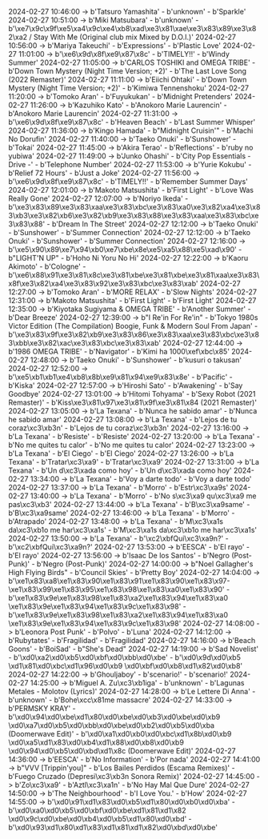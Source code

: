 2024-02-27 10:46:00 -> b'Tatsuro Yamashita' - b'unknown' - b'Sparkle'
2024-02-27 10:51:00 -> b'Miki Matsubara' - b'unknown' - b'\xe7\x9c\x9f\xe5\xa4\x9c\xe4\xb8\xad\xe3\x81\xae\xe3\x83\x89\xe3\x82\xa2 / Stay With Me (Original club mix Mixed by D.O.I.)'
2024-02-27 10:56:00 -> b'Mariya Takeuchi' - b'Expressions' - b'Plastic Love'
2024-02-27 11:01:00 -> b'\xe6\x9d\x8f\xe9\x87\x8c' - b'TIMELY!!' - b'Windy Summer'
2024-02-27 11:05:00 -> b'CARLOS TOSHIKI and OMEGA TRIBE' - b'Down Town Mystery (Night Time Version; +2)' - b'The Last Love Song (2022 Remaster)'
2024-02-27 11:11:00 -> b'Eiichi Ohtaki' - b'Down Town Mystery (Night Time Version; +2)' - b'Kimiwa Tennenshoku'
2024-02-27 11:20:00 -> b'Tomoko Aran' - b'Fuyukukan' - b'Midnight Pretenders'
2024-02-27 11:26:00 -> b'Kazuhiko Kato' - b'Anokoro Marie Laurencin' - b'Anokoro Marie Laurencin'
2024-02-27 11:31:00 -> b'\xe6\x9d\x8f\xe9\x87\x8c' - b'Heaven Beach' - b'Last Summer Whisper'
2024-02-27 11:36:00 -> b'Kingo Hamada' - b"Midnight Cruisin'" - b'Machi No Dorufin'
2024-02-27 11:40:00 -> b'Taeko Onuki' - b'Sunshower' - b'Tokai'
2024-02-27 11:45:00 -> b'Akira Terao' - b'Reflections' - b'ruby no yubiwa'
2024-02-27 11:49:00 -> b'Junko Ohashi' - b'City Pop Essentials - Drive -' - b'Telephone Number'
2024-02-27 11:53:00 -> b'Yurie Kokubu' - b'Relief 72 Hours' - b'Just a Joke'
2024-02-27 11:56:00 -> b'\xe6\x9d\x8f\xe9\x87\x8c' - b'TIMELY!!' - b'Remember Summer Days'
2024-02-27 12:01:00 -> b'Makoto Matsushita' - b'First Light' - b'Love Was Really Gone'
2024-02-27 12:07:00 -> b'Noriyo Ikeda' - b'\xe3\x83\x89\xe3\x83\xaa\xe3\x83\xbc\xe3\x83\xa0\xe3\x82\xa4\xe3\x83\xb3\xe3\x82\xb6\xe3\x82\xb9\xe3\x83\x88\xe3\x83\xaa\xe3\x83\xbc\xe3\x83\x88' - b'Dream In The Street'
2024-02-27 12:12:00 -> b'Taeko Onuki' - b'Sunshower' - b'Summer Connection'
2024-02-27 12:12:00 -> b'Taeko Onuki' - b'Sunshower' - b'Summer Connection'
2024-02-27 12:16:00 -> b'\xe5\x90\x89\xe7\x94\xb0\xe7\xbe\x8e\xe5\xa5\x88\xe5\xad\x90' - b"LIGHT'N UP" - b'Hoho Ni Yoru No Hi'
2024-02-27 12:22:00 -> b'Kaoru Akimoto' - b'Cologne' - b'\xe6\x88\x91\xe3\x81\x8c\xe3\x81\xbe\xe3\x81\xbe\xe3\x81\xaa\xe3\x83\x8f\xe3\x82\xa4\xe3\x83\x92\xe3\x83\xbc\xe3\x83\xab'
2024-02-27 12:27:00 -> b'Tomoko Aran' - b'MORE RELAX' - b'Slow Nights'
2024-02-27 12:31:00 -> b'Makoto Matsushita' - b'First Light' - b'First Light'
2024-02-27 12:35:00 -> b'Kiyotaka Sugiyama & OMEGA TRIBE' - b'Another Summer' - b'Dear Breeze'
2024-02-27 12:39:00 -> b"I Re'in For Re'in" - b'Tokyo 1980s Victor Edition (The Compilation) Boogie, Funk & Modern Soul From Japan' - b'\xe3\x83\x9f\xe3\x82\xb9\xe3\x83\x86\xe3\x83\xaa\xe3\x83\xbc\xe3\x83\xbb\xe3\x82\xac\xe3\x83\xbc\xe3\x83\xab'
2024-02-27 12:44:00 -> b'1986 OMEGA TRIBE' - b'Navigator' - b'Kimi ha 1000\xef\xbc\x85'
2024-02-27 12:48:00 -> b'Taeko Onuki' - b'Sunshower' - b'kusuri o takusan'
2024-02-27 12:52:00 -> b'\xe5\xb1\xb1\xe4\xb8\x8b\xe9\x81\x94\xe9\x83\x8e' - b'Pacific' - b'Kiska'
2024-02-27 12:57:00 -> b'Hiroshi Sato' - b'Awakening' - b'Say Goodbye'
2024-02-27 13:01:00 -> b'Hitomi Tohyama' - b'Sexy Robot (2021 Remaster)' - b'Kiss\xe3\x81\x97\xe3\x81\x9f\xe3\x81\x84 (2021 Remaster)'
2024-02-27 13:05:00 -> b'La Texana' - b'Nunca he sabido amar' - b'Nunca he sabido amar'
2024-02-27 13:08:00 -> b'La Texana' - b'Lejos de tu coraz\xc3\xb3n' - b'Lejos de tu coraz\xc3\xb3n'
2024-02-27 13:16:00 -> b'La Texana' - b'Resiste' - b'Resiste'
2024-02-27 13:20:00 -> b'La Texana' - b'No me quites tu calor' - b'No me quites tu calor'
2024-02-27 13:23:00 -> b'La Texana' - b'El Ciego' - b'El Ciego'
2024-02-27 13:26:00 -> b'La Texana' - b'Tratar\xc3\xa9' - b'Tratar\xc3\xa9'
2024-02-27 13:31:00 -> b'La Texana' - b'Un d\xc3\xada como hoy' - b'Un d\xc3\xada como hoy'
2024-02-27 13:34:00 -> b'La Texana' - b'Voy a darte todo' - b'Voy a darte todo'
2024-02-27 13:37:00 -> b'La Texana' - b'Morro' - b'Estr\xc3\xa9s'
2024-02-27 13:40:00 -> b'La Texana' - b'Morro' - b'No s\xc3\xa9 qu\xc3\xa9 me pas\xc3\xb3'
2024-02-27 13:44:00 -> b'La Texana' - b'B\xc3\xa9same' - b'B\xc3\xa9same'
2024-02-27 13:46:00 -> b'La Texana' - b'Morro' - b'Atrapado'
2024-02-27 13:48:00 -> b'La Texana' - b'M\xc3\xa1s da\xc3\xb1o me har\xc3\xa1s' - b'M\xc3\xa1s da\xc3\xb1o me har\xc3\xa1s'
2024-02-27 13:50:00 -> b'La Texana' - b'\xc2\xbfQui\xc3\xa9n?' - b'\xc2\xbfQui\xc3\xa9n?'
2024-02-27 13:53:00 -> b'EESCA' - b'El rayo' - b'El rayo'
2024-02-27 13:56:00 -> b'Isaac De los Santos' - b'Negro (Post-Punk)' - b'Negro (Post-Punk)'
2024-02-27 14:00:00 -> b"Noel Gallagher's High Flying Birds" - b'Council Skies' - b'Pretty Boy'
2024-02-27 14:04:00 -> b'\xe1\x83\xa8\xe1\x83\x90\xe1\x83\x91\xe1\x83\x90\xe1\x83\x97-\xe1\x83\x99\xe1\x83\x95\xe1\x83\x98\xe1\x83\xa0\xe1\x83\x90' - b'\xe1\x83\x9e\xe1\x83\x98\xe1\x83\xa2\xe1\x83\x94\xe1\x83\xa0 \xe1\x83\x9e\xe1\x83\x94\xe1\x83\x9c\xe1\x83\x98' - b'\xe1\x83\x9e\xe1\x83\x98\xe1\x83\xa2\xe1\x83\x94\xe1\x83\xa0 \xe1\x83\x9e\xe1\x83\x94\xe1\x83\x9c\xe1\x83\x98'
2024-02-27 14:08:00 -> b'Leonora Post Punk' - b'Polvo' - b'Luna'
2024-02-27 14:12:00 -> b'Rubytates' - b'Fragilidad' - b'Fragilidad'
2024-02-27 14:16:00 -> b'Beach Goons' - b'BoiSad' - b"She's Dead"
2024-02-27 14:19:00 -> b'Sad Novelist' - b'\xd0\xa2\xd0\xb5\xd0\xbf\xd0\xbb\xd0\xbe' - b'\xd0\x9d\xd0\xb5 \xd1\x81\xd0\xbc\xd1\x96\xd0\xb9 \xd0\xbf\xd0\xb8\xd1\x82\xd0\xb8'
2024-02-27 14:22:00 -> b'Ghouljaboy' - b'scenario!' - b'scenario!'
2024-02-27 14:25:00 -> b'Miguel A. Zu\xc3\xb1iga' - b'unknown' - b'Lagunas Metales  -  Molotov (Lyrics)'
2024-02-27 14:28:00 -> b'Le Lettere Di Anna' - b'unknown' - b'Bohe\xcc\x81me massacre'
2024-02-27 14:33:00 -> b'PERMSKY KRAY' - b'\xd0\x94\xd0\xbe\xd1\x80\xd0\xbe\xd0\xb3\xd0\xbe\xd0\xb9 \xd0\xa7\xd0\xb5\xd0\xbb\xd0\xbe\xd0\xb2\xd0\xb5\xd0\xba (Doomerwave Edit)' - b'\xd0\xa1\xd0\xb0\xd0\xbc\xd1\x8b\xd0\xb9 \xd0\xa5\xd1\x83\xd0\xb4\xd1\x88\xd0\xb8\xd0\xb9 \xd0\x94\xd0\xb5\xd0\xbd\xd1\x8c (Doomerwave Edit)'
2024-02-27 14:36:00 -> b'EESCA' - b'No Information' - b'Por nada'
2024-02-27 14:41:00 -> b"VVV [Trippin'you]" - b'Los Bailes Perdidos (Escama Remixes)' - b'Fuego Cruzado (Depresi\xc3\xb3n Sonora Remix)'
2024-02-27 14:45:00 -> b'Zo\xc3\xa9' - b'Aztl\xc3\xa1n' - b'No Hay Mal Que Dure'
2024-02-27 14:50:00 -> b'The Neighbourhood' - b'I Love You.' - b'How'
2024-02-27 14:55:00 -> b'\xd0\x91\xd1\x83\xd0\xb5\xd1\x80\xd0\xb0\xd0\xba' - b'\xd0\xa0\xd0\xb5\xd0\xbf\xd0\xbe\xd1\x81\xd1\x82 \xd0\x9c\xd0\xbe\xd0\xb4\xd0\xb5\xd1\x80\xd0\xbd' - b'\xd0\x93\xd1\x80\xd1\x83\xd1\x81\xd1\x82\xd0\xbd\xd0\xbe'
